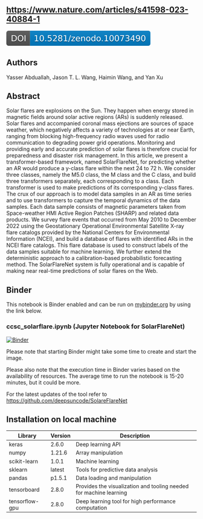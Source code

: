 ## https://www.nature.com/articles/s41598-023-40884-1<br>
[![DOI](https://github.com/ccsc-tools/zenodo_icons/blob/main/icons/solarflarenet.svg)](https://zenodo.org/doi/10.5281/zenodo.10073489)


## Authors
Yasser Abduallah, Jason T. L. Wang, Haimin Wang, and Yan Xu

## Abstract

Solar flares are explosions on the Sun. They happen when energy stored in magnetic fields around solar active regions (ARs) is suddenly released. Solar flares and accompanied coronal mass ejections are sources of space weather, which negatively affects a variety of technologies at or near Earth, ranging from blocking high-frequency radio waves used for radio communication to degrading power grid operations. Monitoring and providing early and accurate prediction of solar flares is therefore crucial for preparedness and disaster risk management. In this article, we present a transformer-based framework, named SolarFlareNet, for predicting whether an AR would produce a y-class flare within the next 24 to 72 h. We consider three classes, namely the M5.0 class, the M class and the C class, and build three transformers separately, each corresponding to a class. Each transformer is used to make predictions of its corresponding y-class flares. The crux of our approach is to model data samples in an AR as time series and to use transformers to capture the temporal dynamics of the data samples. Each data sample consists of magnetic parameters taken from Space-weather HMI Active Region Patches (SHARP) and related data products. We survey flare events that occurred from May 2010 to December 2022 using the Geostationary Operational Environmental Satellite X-ray flare catalogs provided by the National Centers for Environmental Information (NCEI), and build a database of flares with identified ARs in the NCEI flare catalogs. This flare database is used to construct labels of the data samples suitable for machine learning. We further extend the deterministic approach to a calibration-based probabilistic forecasting method. The SolarFlareNet system is fully operational and is capable of making near real-time predictions of solar flares on the Web.

## Binder

This notebook is Binder enabled and can be run on [mybinder.org](https://mybinder.org/) by using the link below.


### ccsc_solarflare.ipynb (Jupyter Notebook for SolarFlareNet)
[![Binder](https://mybinder.org/badge_logo.svg)](https://mybinder.org/v2/gh/ccsc-tools/SolarFlareNet/HEAD?labpath=ccsc_solarflare.ipynb)

Please note that starting Binder might take some time to create and start the image.

Please also note that the execution time in Binder varies based on the availability of resources. The average time to run the notebook is 15-20 minutes, but it could be more.

For the latest updates of the tool refer to https://github.com/deepsuncode/SolareFlareNet

## Installation on local machine

|Library | Version   | Description  |
|---|---|---|
|keras| 2.6.0 | Deep learning API|
|numpy| 1.21.6| Array manipulation|
|scikit-learn| 1.0.1| Machine learning|
|sklearn| latest| Tools for predictive data analysis|
| pandas|p1.5.1| Data loading and manipulation|
| tensorboard| 2.8.0 | Provides the visualization and tooling needed for machine learning|
| tensorflow-gpu| 2.8.0| Deep learning tool for high performance computation |
